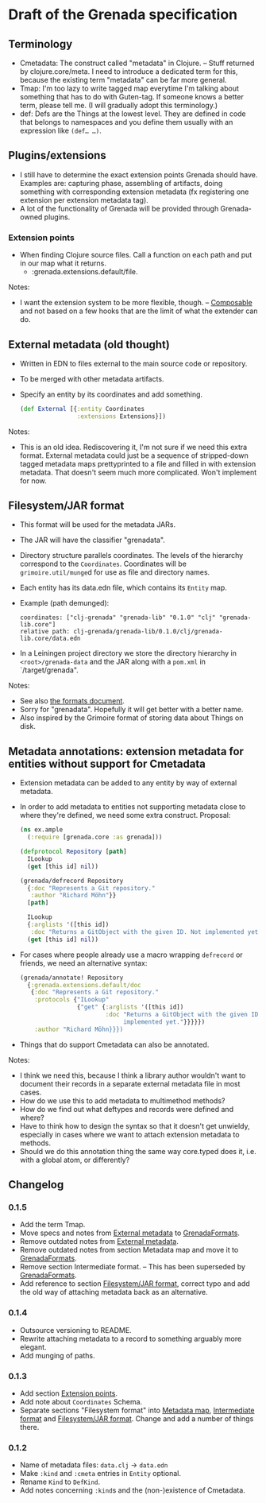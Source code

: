 # Draft of the Grenada specification

## Terminology

 - Cmetadata: The construct called "metadata" in Clojure. – Stuff returned by
   clojure.core/meta. I need to introduce a dedicated term for this, because
   the existing term "metadata" can be far more general.
 - Tmap: I'm too lazy to write tagged map everytime I'm talking about something
   that has to do with Guten-tag. If someone knows a better term, please tell
   me. (I will gradually adopt this terminology.)
 - def: Defs are the Things at the lowest level. They are defined in code that
   belongs to namespaces and you define them usually with an expression like
   `(def… …)`.

## Plugins/extensions

 - I still have to determine the exact extension points Grenada should have.
   Examples are: capturing phase, assembling of artifacts, doing something with
   corresponding extension metadata (fx registering one extension per extension
   metadata tag).
 - A lot of the functionality of Grenada will be provided through Grenada-owned
   plugins.

### Extension points

 - When finding Clojure source files. Call a function on each path and put in
   our map what it returns.
    - :grenada.extensions.default/file.

Notes:

 - I want the extension system to be more flexible, though. –
   [Composable](http://nealford.com/memeagora/2013/01/22/why_everyone_eventually_hates_maven.html)
   and not based on a few hooks that are the limit of what the extender can do.

## External metadata (old thought)

 - Written in EDN to files external to the main source code or repository.
 - To be merged with other metadata artifacts.
 - Specify an entity by its coordinates and add something.

   ```clojure
   (def External [{:entity Coordinates
                   :extensions Extensions}])
   ```

Notes:

 - This is an old idea. Rediscovering it, I'm not sure if we need this extra
   format. External metadata could just be a sequence of stripped-down tagged
   metadata maps prettyprinted to a file and filled in with extension metadata.
   That doesn't seem much more complicated. Won't implement for now.

## Filesystem/JAR format

 - This format will be used for the metadata JARs.
 - The JAR will have the classifier "grenadata".
 - Directory structure parallels coordinates. The levels of the hierarchy
   correspond to the `Coordinates`. Coordinates will be `grimoire.util/munge`d
   for use as file and directory names.
 - Each entity has its data.edn file, which contains its `Entity` map.
 - Example (path demunged):

    ```
    coordinates: ["clj-grenada" "grenada-lib" "0.1.0" "clj" "grenada-lib.core"]
    relative path: clj-grenada/grenada-lib/0.1.0/clj/grenada-lib.core/data.edn
    ```

 - In a Leiningen project directory we store the directory hierarchy in
   `<root>/grenada-data` and the JAR along with a `pom.xml` in
   `<root>/target/grenada".

Notes:

 - See also [the formats document](GrenadaFormats.md#filesystem-hierarchical).
 - Sorry for "grenadata". Hopefully it will get better with a better name.
 - Also inspired by the Grimoire format of storing data about Things on disk.

## Metadata annotations: extension metadata for entities without support for Cmetadata

 - Extension metadata can be added to any entity by way of external metadata.
 - In order to add metadata to entities not supporting metadata close to where
   they're defined, we need some extra construct. Proposal:

   ```clojure
   (ns ex.ample
     (:require [grenada.core :as grenada]))

   (defprotocol Repository [path]
     ILookup
     (get [this id] nil))

   (grenada/defrecord Repository
     {:doc "Represents a Git repository."
      :author "Richard Möhn"}}
     [path]

     ILookup
     {:arglists '([this id])
      :doc "Returns a GitObject with the given ID. Not implemented yet."}
     (get [this id] nil))
   ```

 - For cases where people already use a macro wrapping `defrecord` or friends,
   we need an alternative syntax:

   ```clojure
   (grenada/annotate! Repository
     {:grenada.extensions.default/doc
      {:doc "Represents a Git repository."
       :protocols {"ILookup"
                   {"get" {:arglists '([this id])
                           :doc "Returns a GitObject with the given ID. Not
                                implemented yet."}}}}})
       :author "Richard Möhn}}})
    ```
 - Things that do support Cmetadata can also be annotated.

Notes:

 - I think we need this, because I think a library author wouldn't want to
   document their records in a separate external metadata file in most cases.
 - How do we use this to add metadata to multimethod methods?
 - How do we find out what deftypes and records were defined and where?
 - Have to think how to design the syntax so that it doesn't get unwieldy,
   especially in cases where we want to attach extension metadata to methods.
 - Should we do this annotation thing the same way core.typed does it, i.e. with
   a global atom, or differently?


## Changelog

### 0.1.5

 - Add the term Tmap.
 - Move specs and notes from [External metadata](#external-metadata) to
   [GrenadaFormats](GrenadaFormats.md).
 - Remove outdated notes from [External metadata](#external-metadata).
 - Remove outdated notes from section Metadata map and move it to
   [GrenadaFormats](GrenadaFormats.md#metadata-for-one-thing-tagged-metadata-map).
 - Remove section Intermediate format. – This has been superseded by
   [GrenadaFormats](GrenadaFormats.md).
 - Add reference to section [Filesystem/JAR format](#filesystem-jar-format),
   correct typo and add the old way of attaching metadata back as an
   alternative.

### 0.1.4

 - Outsource versioning to README.
 - Rewrite attaching metadata to a record to something arguably more elegant.
 - Add munging of paths.

### 0.1.3

 - Add section [Extension points](#extension-points).
 - Add note about `Coordinates` Schema.
 - Separate sections "Filesystem format" into [Metadata map](#metadata-map),
   [Intermediate format](#intermediate-format) and [Filesystem/JAR
   format](#filesystem%2Fjar-format). Change and add a number of things there.

### 0.1.2

 - Name of metadata files: `data.clj` → `data.edn`
 - Make `:kind` and `:cmeta` entries in `Entity` optional.
 - Rename `Kind` to `DefKind`.
 - Add notes concerning `:kind`s and the (non-)existence of Cmetadata.
